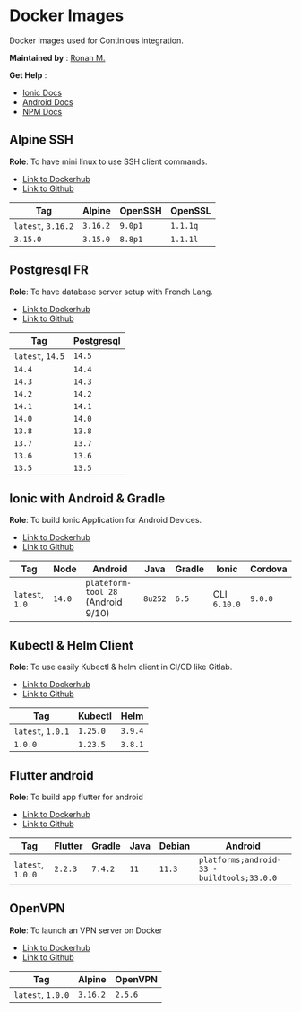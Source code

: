 # Docker Images

Docker images used for Continious integration.

**Maintained by** : [Ronan M.](https://github.com/ronronan)

**Get Help** :
* [Ionic Docs](https://ionicframework.com/docs)
* [Android Docs](https://developer.android.com/guide)
* [NPM Docs](https://docs.npmjs.com/)

## Alpine SSH

**Role**: To have mini linux to use SSH client commands.

* [Link to Dockerhub](https://hub.docker.com/r/ronronan/alpine-ssh-client)
* [Link to Github](https://github.com/ronronan/docker-images)

|Tag|Alpine|OpenSSH|OpenSSL|
|--|--|--|--|
| `latest`, `3.16.2` | `3.16.2` | `9.0p1` | `1.1.1q` |
| `3.15.0` | `3.15.0` | `8.8p1` | `1.1.1l` |

## Postgresql FR

**Role**: To have database server setup with French Lang.

* [Link to Dockerhub](https://hub.docker.com/r/ronronan/postgresql-fr)
* [Link to Github](https://github.com/ronronan/docker-images)

|Tag|Postgresql|
|--|--|
| `latest`, `14.5` | `14.5` |
| `14.4` | `14.4` |
| `14.3` | `14.3` |
| `14.2` | `14.2` |
| `14.1` | `14.1` |
| `14.0` | `14.0` |
| `13.8` | `13.8` |
| `13.7` | `13.7` |
| `13.6` | `13.6` |
| `13.5` | `13.5` |

## Ionic with Android & Gradle

**Role**: To build Ionic Application for Android Devices.

* [Link to Dockerhub](https://hub.docker.com/r/ronronan/ionic-android)
* [Link to Github](https://github.com/ronronan/docker-images)

|Tag|Node|Android|Java|Gradle|Ionic|Cordova|
|--|--|--|--|--|--|--|
| `latest`, `1.0` | `14.0` | `plateform-tool 28` (Android 9/10) | `8u252` | `6.5` | CLI `6.10.0` | `9.0.0` |

## Kubectl & Helm Client

**Role**: To use easily Kubectl & helm client in CI/CD like Gitlab.

* [Link to Dockerhub](https://hub.docker.com/r/ronronan/kubectl-helm-client)
* [Link to Github](https://github.com/ronronan/docker-images)

|Tag|Kubectl|Helm|
|--|--|--|
| `latest`, `1.0.1` | `1.25.0` | `3.9.4` |
| `1.0.0` | `1.23.5` | `3.8.1` |

## Flutter android

**Role**: To build app flutter for android

* [Link to Dockerhub](https://hub.docker.com/r/ronronan/flutter-android)
* [Link to Github](https://github.com/ronronan/docker-images)

|Tag|Flutter|Gradle|Java|Debian|Android|
|--|--|--|--|--|--|
| `latest`, `1.0.0` | `2.2.3` | `7.4.2` | `11` | `11.3` | `platforms;android-33 - buildtools;33.0.0` |

## OpenVPN

**Role**: To launch an VPN server on Docker

* [Link to Dockerhub](https://hub.docker.com/r/ronronan/openvpn)
* [Link to Github](https://github.com/ronronan/docker-images)

|Tag|Alpine|OpenVPN|
|--|--|--|
| `latest`, `1.0.0` | `3.16.2` | `2.5.6` |

